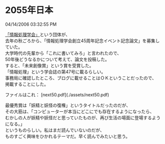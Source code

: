2055年日本
====
04/14/2006 03:32:55 PM


<p><a href="http://www.ipsj.or.jp/">「情報処理学会」</a>という団体が、<br />
去年の秋ごろから、「情報処理学会創立45周年記念イベント記念論文」を募集していた。<br />
大学時代の先輩から「これに書いてみろ」と言われたので、<br />
50年後どうなるかについて考えて、論文を投稿した。<br />
すると、「未来創像賞」という賞を受賞した。<br />
「情報処理」という学会誌の第47号に載るらしい。<br />
事務局に確認したところ、ブログに載せることはＯＫということだったので、<br />
掲載することにした。</p>

<p>ファイルはこれ： [next50.pdf](./assets/next50.pdf)</p>

<p>最優秀賞は「妖精と妖怪の復権」というタイトルだったのだが、<br />
その大筋は、「コンピューターが本当にどこにでも存在するようになったら、<br />
むかしの人が妖精や妖怪だと思っていたものが、再び生活の場面に登場するようになる。」<br />
というものらしい。私はまだ読んでいないのだが、<br />
ものすごく興味をひかれるテーマだ。早く読んでみたいと思う。</p>
